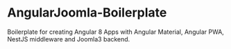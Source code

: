 # AngularJoomla-Boilerplate
Boilerplate for creating Angular 8 Apps with Angular Material, Angular PWA, NestJS middleware and Joomla3 backend.
